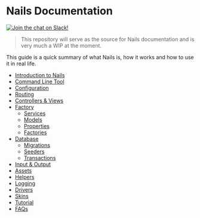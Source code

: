 # Nails Documentation

[![Join the chat on Slack!](https://now-examples-slackin-rayibnpwqe.now.sh/badge.svg)](https://nails-app.slack.com/shared_invite/MTg1NDcyNjI0ODcxLTE0OTUwMzA1NTYtYTZhZjc5YjExMQ)

> This repository will serve as the source for Nails documentation and is very much a WIP at the moment.

This guide is a quick summary of what Nails is, how it works and how to use it in real life.

- [Introduction to Nails](intro/README.md)
- [Command Line Tool](intro/command-line-tool.md)
- [Configuration](intro/configuration.md)
- [Routing](intro/routing.md)
- [Controllers & Views](intro/controllers-and-views.md)
- [Factory](intro/factory/README.md)
    - [Services](intro/factory/services.md)
    - [Models](intro/factory/models.md)
    - [Properties](intro/factory/properties.md)
    - [Factories](intro/factory/factories.md)
- [Database](intro/database/README.md)
    - [Migrations](intro/database/migrations.md)
    - [Seeders](intro/database/seeders.md)
    - [Transactions](intro/database/transactions.md)
- [Input & Output](intro/input-and-output.md)
- [Assets](intro/assets.md)
- [Helpers](intro/helpers.md)
- [Logging](intro/logging.md)
- [Drivers](intro/drivers.md)
- [Skins](intro/skins.md)
- [Tutorial](tutorial/README.md)
- [FAQs](faqs/README.md)

